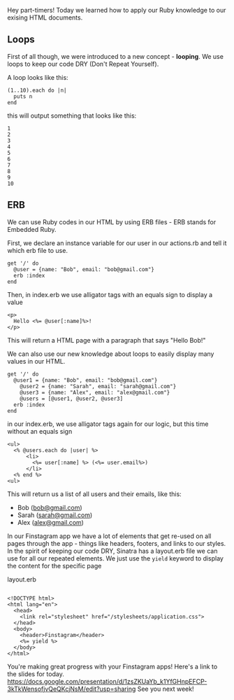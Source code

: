 Hey part-timers! Today we learned how to apply our Ruby knowledge to our exising HTML documents.

## Loops
First of all though, we were introduced to a new concept - **looping**. We use loops to keep our code DRY (Don't Repeat Yourself).

A loop looks like this:

```
(1..10).each do |n|
  puts n
end
```
this will output something that looks like this:

```
1
2
3
4
5
6
7
8
9
10
```

## ERB
We can use Ruby codes in our HTML by using ERB files - ERB stands for Embedded Ruby.

First, we declare an instance variable for our user in our actions.rb and tell it which erb file to use.
```
get '/' do
  @user = {name: "Bob", email: "bob@gmail.com"}
  erb :index
end
```

Then, in index.erb we use alligator tags with an equals sign to display a value
```
<p>
  Hello <%= @user[:name]%>!
</p>
```

This will return a HTML page with a paragraph that says "Hello Bob!"

We can also use our new knowledge about loops to easily display many values in our HTML.
```
get '/' do
  @user1 = {name: "Bob", email: "bob@gmail.com"}
    @user2 = {name: "Sarah", email: "sarah@gmail.com"}
    @user3 = {name: "Alex", email: "alex@gmail.com"}
    @users = [@user1, @user2, @user3]
  erb :index
end
```

in our index.erb, we use alligator tags again for our logic, but this time without an equals sign
```
<ul>
  <% @users.each do |user| %>
      <li>
        <%= user[:name] %> (<%= user.email%>)
      </li>
  <% end %>
<ul>
```

This will return us a list of all users and their emails, like this:
* Bob (bob@gmail.com)
* Sarah (sarah@gmail.com)
* Alex (alex@gmail.com)

In our Finstagram app we have a lot of elements that get re-used on all pages through the app - things like headers, footers, and links to our styles. In the spirit of keeping our code DRY, Sinatra has a layout.erb file we can use for all our repeated elements. We just use the `yield` keyword to display the content for the specific page

layout.erb
```

<!DOCTYPE html>
<html lang="en">
  <head>
    <link rel="stylesheet" href="/stylesheets/application.css">
  </head>
  <body>
    <header>Finstagram</header>
    <%= yield %>
  </body>
</html>

```

You're making great progress with your Finstagram apps! Here's a link to the slides for today. https://docs.google.com/presentation/d/1zsZKUaYb_k1YfGHnpEFCP-3kTkWensofjvQeQKcjNsM/edit?usp=sharing See you next week!
